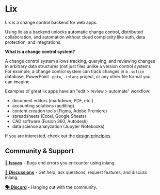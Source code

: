 # Lix 

Lix is a change control backend for web apps.

Using lix as a backend unlocks automatic change control, distributed collaboration, and automation without cloud complexity like auth, data protection, and integrations.  

**What is a change control system?**

A change control system allows tracking, querying, and reviewing changes in arbitrary data structures (not just files unlike a version control system). For example, a change control system can track changes in a `.sqlite` database, PowerPoint `.pptx`, `.inlang` project, or any other file format you can imagine.

Examples of great lix apps have an "edit > review > automate" workflow:

- document editors (markdown, PDF, etc.)
- accounting solutions (auditing)
- content creation tools (Figma, Adobe Premiere)
- spreadsheets (Excel, Google Sheets)
- CAD software (Fusion 360, Autodesk)
- data science analyzation (Jupyter Notebooks)

If you are interested, check out the [design principles](./documentation/design-principles.md).

## Community & Support

**[🚩 Issues](https://github.com/opral/monorepo/issues)** - Bugs end errors you encounter using inlang.

**[💬 Discussions](https://github.com/opral/monorepo/discussions)** - Get help, ask questions, request features, and discuss inlang.

**[🗣️ Discord](https://discord.gg/gdMPPWy57R)** - Hanging out with the community.


